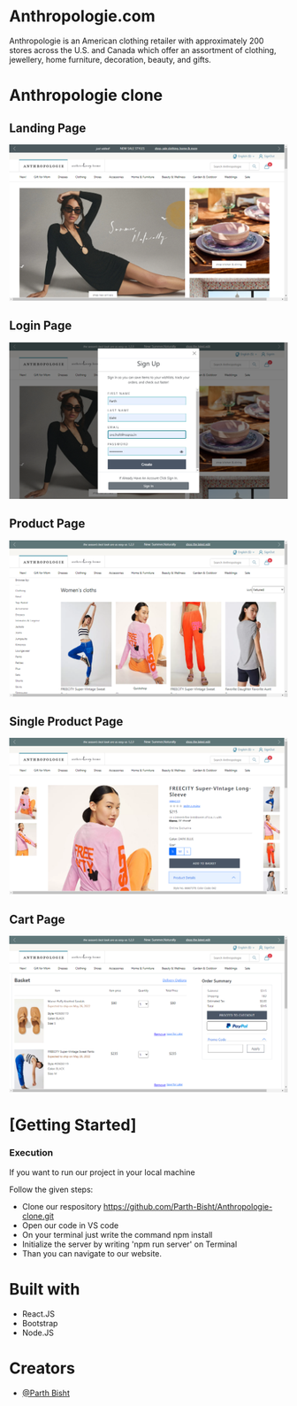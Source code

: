 # Anthropologie.com

Anthropologie is an American clothing retailer with approximately 200 stores across the U.S. and Canada which offer an assortment of clothing, jewellery, home furniture, decoration, beauty, and gifts.

# Anthropologie clone

<h2>Landing Page</h2>
<img src="./Screeshots/LandingPage.png" alt="Landing Page"/>

<h2>Login Page</h2>
<img src="./Screeshots/LoginPage.png" alt="Login Page"/>

<h2>Product Page</h2>
<img src="./Screeshots/ProductsPage.png" alt="Product Page"/>

<h2>Single Product Page</h2>
<img src="./Screeshots/SingleProduct.png" alt="Single Product Page"/>

<h2>Cart Page</h2>
<img src="./Screeshots/CartPage.png" alt="Single Product Page"/>

<h1>[Getting Started]</h1>
    <h3>Execution</h3>
    <p>If you want to run our project in your local machine</p>
    <p>Follow the given steps:</p>
    <ul>
        <li>Clone our respository <a href="https://github.com/Parth-Bisht/Anthropologie-clone.git">https://github.com/Parth-Bisht/Anthropologie-clone.git</a></li>
        <li>Open our code in VS code</li>
        <li>On your terminal just write the command npm install</li>
        <li>Initialize the server by writing 'npm run server' on Terminal</li>
        <li>Than you can navigate to our website.</li>
    </ul>
        <h1>Built with</h1>
    <ul>
        <li>React.JS</li>
        <li>Bootstrap</li>
        <li>Node.JS</li>
    </ul>

<h1>Creators</h1>
<ul>
    <li><a href="https://github.com/Parth-Bisht">@Parth Bisht</a></li>
</ul>


